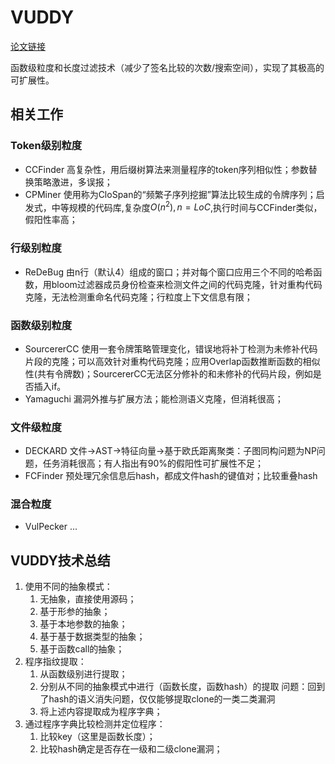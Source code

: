 <!--
 * @Author: Suez_kip 287140262@qq.com
 * @Date: 2022-11-17 20:11:02
 * @LastEditTime: 2022-11-23 20:29:43
 * @LastEditors: Suez_kip
 * @Description: 
-->
# VUDDY

[论文链接](../AI漏洞挖掘/fingerPrint/VUDDY_A_Scalable_Approach_for_Vulnerable_Code_Clone_Discovery.pdf)

函数级粒度和长度过滤技术（减少了签名比较的次数/搜索空间），实现了其极高的可扩展性。

## 相关工作

### Token级别粒度

- CCFinder 高复杂性，用后缀树算法来测量程序的token序列相似性；参数替换策略激进，多误报；
- CPMiner 使用称为CloSpan的“频繁子序列挖掘”算法比较生成的令牌序列；启发式，中等规模的代码库,复杂度$O(n^2),n=LoC$,执行时间与CCFinder类似，假阳性率高；

### 行级别粒度

- ReDeBug 由n行（默认4）组成的窗口；并对每个窗口应用三个不同的哈希函数，用bloom过滤器成员身份检查来检测文件之间的代码克隆，针对重构代码克隆，无法检测重命名代码克隆；行粒度上下文信息有限；

### 函数级别粒度

- SourcererCC 使用一套令牌策略管理变化，错误地将补丁检测为未修补代码片段的克隆；可以高效针对重构代码克隆；应用Overlap函数推断函数的相似性(共有令牌数)；SourcererCC无法区分修补的和未修补的代码片段，例如是否插入if。
- Yamaguchi 漏洞外推与扩展方法；能检测语义克隆，但消耗很高；

### 文件级粒度

- DECKARD 文件->AST->特征向量->基于欧氏距离聚类：子图同构问题为NP问题，任务消耗很高；有人指出有90%的假阳性可扩展性不足；
- FCFinder 预处理冗余信息后hash，都成文件hash的键值对；比较重叠hash

### 混合粒度

- VulPecker ...

## VUDDY技术总结

1. 使用不同的抽象模式：
   1. 无抽象，直接使用源码；
   2. 基于形参的抽象；
   3. 基于本地参数的抽象；
   4. 基于基于数据类型的抽象；
   5. 基于函数call的抽象；
2. 程序指纹提取：
   1. 从函数级别进行提取；
   2. 分别从不同的抽象模式中进行（函数长度，函数hash）的提取
问题：回到了hash的语义消失问题，仅仅能够提取clone的一类二类漏洞
   3. 将上述内容提取成为程序字典；
3. 通过程序字典比较检测并定位程序：
   1. 比较key（这里是函数长度）；
   2. 比较hash确定是否存在一级和二级clone漏洞；
